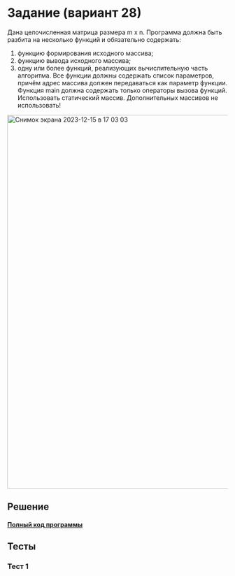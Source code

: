 # Задание (вариант 28)
Дана целочисленная матрица размера m x n.
Программа должна быть разбита на несколько функций и обязательно содержать: 
1) функцию формирования исходного массива;
2) функцию вывода исходного массива;
3) одну или более функций, реализующих вычислительную часть алгоритма. Все
функции должны содержать список параметров, причём адрес массива должен передаваться как параметр функции. Функция main должна содержать только операторы вызова функций.
Использовать статический массив. Дополнительных массивов не использовать!
<img width="855" alt="Снимок экрана 2023-12-15 в 17 03 03" src="https://github.com/YuriHSE/Laboratory/assets/145991450/deb79163-2f85-4607-bcb2-4be73f5d39a9">

## Решение
#### [Полный код программы](https://github.com/YuriHSE/Laboratory/blob/main/5%20lab/5.c)
## Тесты
### Тест 1

